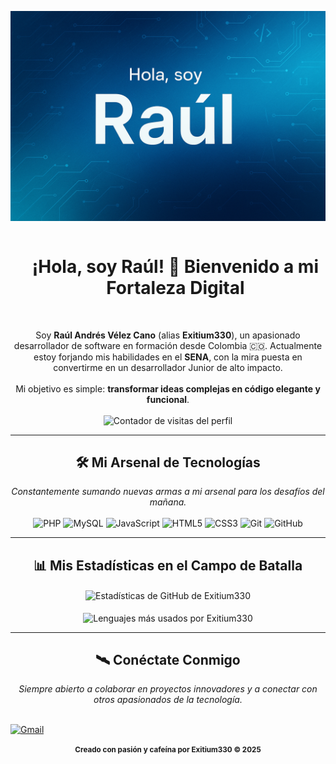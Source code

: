 <p align="center">
  <img src="https://github.com/Exitium330/Exitium330/blob/main/Banner.png?raw=true" alt="Banner de bienvenida - Hola, soy Raúl">
</p>

<div id="user-content-toc">
  <ul align="center">
    <summary><h1 style="display: inline-block;">¡Hola, soy Raúl! 👋 Bienvenido a mi Fortaleza Digital</h1></summary>
  </ul>
</div>

<p align="center">
  <br>
  Soy <b>Raúl Andrés Vélez Cano</b> (alias <b>Exitium330</b>), un apasionado desarrollador de software en formación desde Colombia 🇨🇴. Actualmente estoy forjando mis habilidades en el <b>SENA</b>, con la mira puesta en convertirme en un desarrollador Junior de alto impacto.
  <br>
  <br>
  Mi objetivo es simple: <b>transformar ideas complejas en código elegante y funcional</b>.
  <br>
  <br>
  <img src="https://komarev.com/ghpvc/?username=Exitium330&label=VISITANTES+DEL+PERFIL&color=0e75b6&style=flat" alt="Contador de visitas del perfil" />
</p>

---

<h2 align="center">🛠️ Mi Arsenal de Tecnologías</h2>
<p align="center">
  <i>Constantemente sumando nuevas armas a mi arsenal para los desafíos del mañana.</i>
  <br>
  <br>
  <img src="https://img.shields.io/badge/PHP-777BB4?style=for-the-badge&logo=php&logoColor=white" alt="PHP"/>
  <img src="https://img.shields.io/badge/MySQL-4479A1?style=for-the-badge&logo=mysql&logoColor=white" alt="MySQL"/>
  <img src="https://img.shields.io/badge/JavaScript-F7DF1E?style=for-the-badge&logo=javascript&logoColor=black" alt="JavaScript"/>
  <img src="https://img.shields.io/badge/HTML5-E34F26?style=for-the-badge&logo=html5&logoColor=white" alt="HTML5"/>
  <img src="https://img.shields.io/badge/CSS3-1572B6?style=for-the-badge&logo=css3&logoColor=white" alt="CSS3"/>
  <img src="https://img.shields.io/badge/Git-F05032?style=for-the-badge&logo=git&logoColor=white" alt="Git"/>
  <img src="https://img.shields.io/badge/GitHub-100000?style=for-the-badge&logo=github&logoColor=white" alt="GitHub"/>
</p>

---

<h2 align="center">📊 Mis Estadísticas en el Campo de Batalla</h2>
<p align="center">
  <img align="center" src="https://github-readme-stats.vercel.app/api?username=Exitium330&show_icons=true&locale=es&theme=radical" alt="Estadísticas de GitHub de Exitium330" />
  <br>
  <br>
  <img align="center" src="https://github-readme-stats.vercel.app/api/top-langs?username=Exitium330&show_icons=true&locale=es&layout=compact&theme=radical" alt="Lenguajes más usados por Exitium330" />
</p>

---

<h2 align="center">🛰️ Conéctate Conmigo</h2>
<p align="center">
  <i>Siempre abierto a colaborar en proyectos innovadores y a conectar con otros apasionados de la tecnología.</i>
  <br>
  <br>
 
  <a href="mailto:raulandresvelezcano@gmail.com"><img src="https://img.shields.io/badge/Gmail-D14836?style=for-the-badge&logo=gmail&logoColor=white" alt="Gmail"></a>

</p>

<p align="center">
  <small><b>Creado con pasión y cafeína por Exitium330 © 2025</b></small>
</p>
